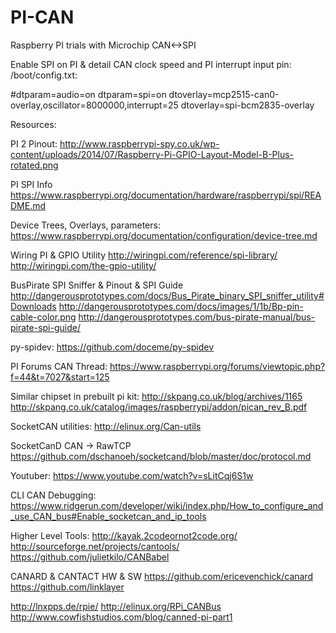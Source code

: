 # PI-CAN

Raspberry PI trials with Microchip CAN<->SPI

Enable SPI on PI & detail CAN clock speed and PI interrupt input pin:
/boot/config.txt:

#dtparam=audio=on
dtparam=spi=on
dtoverlay=mcp2515-can0-overlay,oscillator=8000000,interrupt=25
dtoverlay=spi-bcm2835-overlay


Resources:

PI 2 Pinout:
http://www.raspberrypi-spy.co.uk/wp-content/uploads/2014/07/Raspberry-Pi-GPIO-Layout-Model-B-Plus-rotated.png

PI SPI Info
https://www.raspberrypi.org/documentation/hardware/raspberrypi/spi/README.md

Device Trees, Overlays, parameters:
https://www.raspberrypi.org/documentation/configuration/device-tree.md

Wiring PI & GPIO Utility
http://wiringpi.com/reference/spi-library/
http://wiringpi.com/the-gpio-utility/

BusPirate SPI Sniffer & Pinout & SPI Guide
http://dangerousprototypes.com/docs/Bus_Pirate_binary_SPI_sniffer_utility#Downloads
http://dangerousprototypes.com/docs/images/1/1b/Bp-pin-cable-color.png
http://dangerousprototypes.com/bus-pirate-manual/bus-pirate-spi-guide/



py-spidev:
https://github.com/doceme/py-spidev

PI Forums CAN Thread:
https://www.raspberrypi.org/forums/viewtopic.php?f=44&t=7027&start=125

Similar chipset in prebuilt pi kit:
http://skpang.co.uk/blog/archives/1165
http://skpang.co.uk/catalog/images/raspberrypi/addon/pican_rev_B.pdf

SocketCAN utilities:
http://elinux.org/Can-utils

SocketCanD CAN -> RawTCP
https://github.com/dschanoeh/socketcand/blob/master/doc/protocol.md

Youtuber:
https://www.youtube.com/watch?v=sLitCqj6S1w

CLI CAN Debugging:
https://www.ridgerun.com/developer/wiki/index.php/How_to_configure_and_use_CAN_bus#Enable_socketcan_and_ip_tools

Higher Level Tools:
http://kayak.2codeornot2code.org/
http://sourceforge.net/projects/cantools/
https://github.com/julietkilo/CANBabel

CANARD & CANTACT HW & SW
https://github.com/ericevenchick/canard
https://github.com/linklayer

http://lnxpps.de/rpie/
http://elinux.org/RPi_CANBus
http://www.cowfishstudios.com/blog/canned-pi-part1
